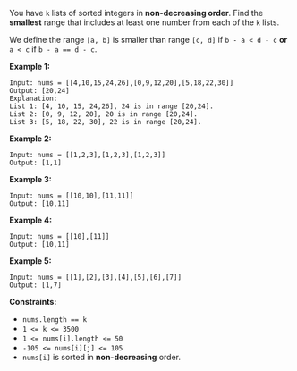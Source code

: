 You have `k` lists of sorted integers in **non-decreasing  order**. Find the
**smallest** range that includes at least one number from each of the `k`
lists.

We define the range `[a, b]` is smaller than range `[c, d]` if `b - a < d - c`
**or** `a < c` if `b - a == d - c`.



**Example 1:**

    
    
    Input: nums = [[4,10,15,24,26],[0,9,12,20],[5,18,22,30]]
    Output: [20,24]
    Explanation:
    List 1: [4, 10, 15, 24,26], 24 is in range [20,24].
    List 2: [0, 9, 12, 20], 20 is in range [20,24].
    List 3: [5, 18, 22, 30], 22 is in range [20,24].
    

**Example 2:**

    
    
    Input: nums = [[1,2,3],[1,2,3],[1,2,3]]
    Output: [1,1]
    

**Example 3:**

    
    
    Input: nums = [[10,10],[11,11]]
    Output: [10,11]
    

**Example 4:**

    
    
    Input: nums = [[10],[11]]
    Output: [10,11]
    

**Example 5:**

    
    
    Input: nums = [[1],[2],[3],[4],[5],[6],[7]]
    Output: [1,7]
    



**Constraints:**

  * `nums.length == k`
  * `1 <= k <= 3500`
  * `1 <= nums[i].length <= 50`
  * `-105 <= nums[i][j] <= 105`
  * `nums[i]` is sorted in **non-decreasing** order.

